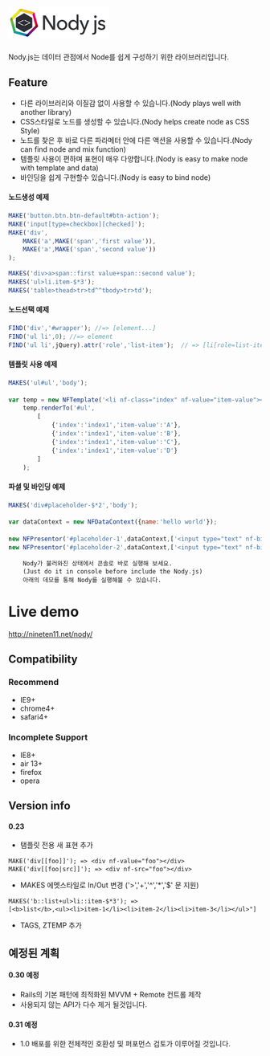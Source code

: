 ![Nody.js](/source/logo/nodyjs-small.png)
==================================
Nody.js는 데이터 관점에서 Node를 쉽게 구성하기 위한 라이브러리입니다. 

## Feature #

  - 다른 라이브러리와 이질감 없이 사용할 수 있습니다.(Nody plays well with another library)
  - CSS스타일로 노드를 생성할 수 있습니다.(Nody helps create node as CSS Style)
  - 노드를 찾은 후 바로 다른 파라메터 안에 다른 액션을 사용할 수 있습니다.(Nody can find node and mix function)
  - 템플릿 사용이 편하며 표현이 매우 다양합니다.(Nody is easy to make node with template and data)
  - 바인딩을 쉽게 구현할수 있습니다.(Nody is easy to bind node)

#### 노드생성 예제
```javascript
MAKE('button.btn.btn-default#btn-action');
MAKE('input[type=checkbox][checked]');
MAKE('div',
	MAKE('a',MAKE('span','first value')),
	MAKE('a',MAKE('span','second value'))
);
```
```javascript
MAKES('div>a>span::first value+span::second value');
MAKES('ul>li.item-$*3');
MAKES('table>thead>tr>td^^tbody>tr>td');
```


#### 노드선택 예제
```javascript
FIND('div','#wrapper'); //=> [element...]
FIND('ul li',0); //=> element
FIND('ul li',jQuery).attr('role','list-item');  // => [li[role=list-item]]
```

#### 템플릿 사용 예제
```javascript
MAKES('ul#ul','body');

var temp = new NFTemplate('<li nf-class="index" nf-value="item-value"></li>');
	temp.renderTo('#ul',
		[
			{'index':'index1','item-value':'A'},
			{'index':'index1','item-value':'B'},
			{'index':'index1','item-value':'C'},
			{'index':'index1','item-value':'D'}
		]
	);
```
  
#### 파셜 및 바인딩 예제
```javascript
MAKES('div#placeholder-$*2','body');

var dataContext = new NFDataContext({name:'hello world'});

new NFPresentor('#placeholder-1',dataContext,['<input type="text" nf-bind="name">'],true);
new NFPresentor('#placeholder-2',dataContext,['<input type="text" nf-bind="name">'],true);
```

```
	Nody가 불러와진 상태에서 콘솔로 바로 실행해 보세요.
	(Just do it in console before include the Nody.js)
	아래의 데모를 통해 Nody를 실행해불 수 있습니다.
```

# Live demo #
<a href="http://nineten11.net/nody/">http://nineten11.net/nody/</a>

## Compatibility #
### Recommend #
  - IE9+
  - chrome4+
  - safari4+
  
### Incomplete Support #
  - IE8+
  - air 13+
  - firefox
  - opera

## Version info #

#### 0.23

- 탬플릿 전용 새 표현 추가 
```
MAKE('div[[foo]]'); => <div nf-value="foo"></div>
MAKE('div[[foo|src]]'); => <div nf-src="foo"></div>
```
- MAKES 에멧스타일로 In/Out 변경 ('>','+','^','*','$' 문 지원)
```
MAKES('b::list+ul>li::item-$*3'); =>
[<b>list</b>,<ul><li>item-1</li><li>item-2</li><li>item-3</li></ul>"]
```
- TAGS, ZTEMP 추가

## 예정된 계획 #

#### 0.30 예정
- Rails의 기본 패턴에 최적화된 MVVM + Remote 컨트롤 제작 
- 사용되지 않는 API가 다수 제거 될것입니다.

#### 0.31 예정
- 1.0 배포를 위한 전체적인 호환성 및 퍼포먼스 검토가 이루어질 것입니다.
